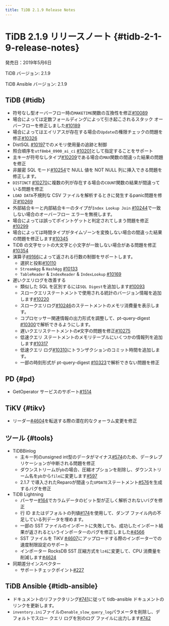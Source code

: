 ```yaml
---
title: TiDB 2.1.9 Release Notes
---
```


# TiDB 2.1.9 リリースノート {#tidb-2-1-9-release-notes}

発売日：2019年5月6日

TiDB バージョン: 2.1.9

TiDB Ansible バージョン: 2.1.9

## TiDB {#tidb}

-   符号なし型オーバーフロー時の`MAKETIME`関数の互換性を修正[#10089](https://github.com/pingcap/tidb/pull/10089)
-   場合によっては定数フォールディングによって引き起こされるスタック オーバーフローを修正しました[#10189](https://github.com/pingcap/tidb/pull/10189)
-   場合によってはエイリアスが存在する場合の`Update`の権限チェックの問題を修正[#10326](https://github.com/pingcap/tidb/pull/10326)
-   DistSQL [#10197](https://github.com/pingcap/tidb/pull/10197)でのメモリ使用量の追跡と制御
-   照合順序を`utf8mb4_0900_ai_ci` [#10201](https://github.com/pingcap/tidb/pull/10201)として指定することをサポート
-   主キーが符号なしタイプ[#10209](https://github.com/pingcap/tidb/pull/10209)である場合の`MAX`関数の間違った結果の問題を修正
-   非厳密 SQL モード[#10254](https://github.com/pingcap/tidb/pull/10254)で NULL 値を NOT NULL 列に挿入できる問題を修正します。
-   `DISTINCT` [#10270](https://github.com/pingcap/tidb/pull/10270)に複数の列が存在する場合の`COUNT`関数の結果が間違っている問題を修正
-   `LOAD DATA`不規則な CSV ファイルを解析するときに発生するpanic問題を修正[#10269](https://github.com/pingcap/tidb/pull/10269)
-   外部結合キーと内部結合キーのタイプが`Index Lookup Join` [#10244](https://github.com/pingcap/tidb/pull/10244)で一致しない場合のオーバーフロー エラーを無視します。
-   場合によっては誤ってポイントゲットと判定されてしまう問題を修正[#10299](https://github.com/pingcap/tidb/pull/10299)
-   場合によっては時間タイプがタイムゾーンを変換しない場合の間違った結果の問題を修正します[#10345](https://github.com/pingcap/tidb/pull/10345)
-   TiDB の文字セットの大文字と小文字が一致しない場合がある問題を修正[#10354](https://github.com/pingcap/tidb/pull/10354)
-   演算子[#9166](https://github.com/pingcap/tidb/issues/9166)によって返される行数の制御をサポートします。
    -   選択と投影[#10110](https://github.com/pingcap/tidb/pull/10110)
    -   `StreamAgg` &amp; `HashAgg` [#10133](https://github.com/pingcap/tidb/pull/10133)
    -   `TableReader` &amp; `IndexReader` &amp; `IndexLookup` [#10169](https://github.com/pingcap/tidb/pull/10169)
-   遅いクエリログを改善する
    -   類似した SQL を区別するには`SQL Digest`を追加します[#10093](https://github.com/pingcap/tidb/pull/10093)
    -   スロークエリステートメントで使用される統計のバージョン情報を追加します[#10220](https://github.com/pingcap/tidb/pull/10220)
    -   スロークエリログ[#10246](https://github.com/pingcap/tidb/pull/10246)のステートメントのメモリ消費量を表示します。
    -   コプロセッサー関連情報の出力形式を調整して、pt-query-digest [#10300](https://github.com/pingcap/tidb/pull/10300)で解析できるようにします。
    -   遅いクエリステートメントの`#`文字の問題を修正[#10275](https://github.com/pingcap/tidb/pull/10275)
    -   低速クエリ ステートメントのメモリテーブルにいくつかの情報列を追加します[#10317](https://github.com/pingcap/tidb/pull/10317)
    -   低速クエリ ログ[#10310](https://github.com/pingcap/tidb/pull/10310)にトランザクションのコミット時間を追加します。
    -   一部の時刻形式が pt-query-digest [#10323](https://github.com/pingcap/tidb/pull/10323)で解析できない問題を修正

## PD {#pd}

-   GetOperator サービスのサポート[#1514](https://github.com/pingcap/pd/pull/1514)

## TiKV {#tikv}

-   リーダー[#4604](https://github.com/tikv/tikv/pull/4604)を転送する際の潜在的なクォーラム変更を修正

## ツール {#tools}

-   TiDBBinlog
    -   主キー列のunsigned int型のデータがマイナス[#574](https://github.com/pingcap/tidb-binlog/pull/574)のため、データレプリケーションが中断される問題を修正
    -   ダウンストリームが`pb`の場合、圧縮オプションを削除し、ダウンストリーム名を`pb`から`file`に変更します[#597](https://github.com/pingcap/tidb-binlog/pull/575)
    -   2.1.7 で導入されたReparoが間違った`UPDATE`ステートメント[#576](https://github.com/pingcap/tidb-binlog/pull/576)を生成するバグを修正
-   TiDB Lightning
    -   パーサー[#164](https://github.com/pingcap/tidb-lightning/pull/164)でカラムデータのビット型が正しく解析されないバグを修正
    -   行 ID またはデフォルトの列値[#174](https://github.com/pingcap/tidb-lightning/pull/174)を使用して、ダンプ ファイル内の不足している列データを埋めます。
    -   一部の SST ファイルのインポートに失敗しても、成功したインポート結果が返されるというインポーターのバグを修正しました[#4566](https://github.com/tikv/tikv/pull/4566)
    -   SST ファイルを TiKV [#4607](https://github.com/tikv/tikv/pull/4607)にアップロードする際のインポーターでの速度制限設定のサポート
    -   インポーター RocksDB SST 圧縮方式を`lz4`に変更して、CPU 消費量を削減します[#4624](https://github.com/tikv/tikv/pull/4624)
-   同期差分インスペクター
    -   サポートチェックポイント[#227](https://github.com/pingcap/tidb-tools/pull/227)

## TiDB Ansible {#tidb-ansible}

-   ドキュメントのリファクタリング[#741](https://github.com/pingcap/tidb-ansible/pull/741)に従って tidb-ansible ドキュメントのリンクを更新します。
-   `inventory.ini`ファイルの`enable_slow_query_log`パラメータを削除し、デフォルトでスロー クエリ ログを別のログ ファイルに出力します[#742](https://github.com/pingcap/tidb-ansible/pull/742)
